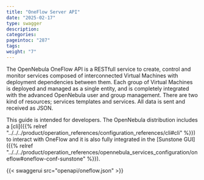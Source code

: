 ```yaml
---
title: "OneFlow Server API"
date: "2025-02-17"
type: swagger
description:
categories:
pageintoc: "287"
tags:
weight: "7"
---
```


<a id="appflow-api"></a>

<!--# OneFlow Specification -->

The OpenNebula OneFlow API is a RESTfull service to create, control and monitor services composed of interconnected Virtual Machines with deployment dependencies between them. Each group of Virtual Machines is deployed and managed as a single entity, and is completely integrated with the advanced OpenNebula user and group management. There are two kind of resources; services templates and services. All data is sent and received as JSON.

This guide is intended for developers. The OpenNebula distribution includes a [cli]({{% relref "../../../product/operation_references/configuration_references/cli#cli" %}}) to interact with OneFlow and it is also fully integrated in the [Sunstone GUI]({{% relref "../../../product/operation_references/opennebula_services_configuration/oneflow#oneflow-conf-sunstone" %}}).


{{< swaggerui src="openapi/oneflow.json" >}}
